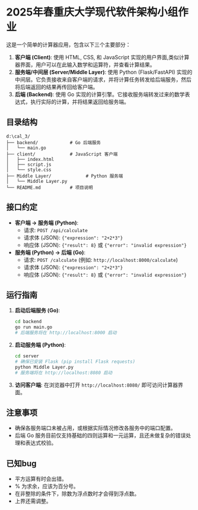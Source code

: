 # 2025年春重庆大学现代软件架构小组作业

这是一个简单的计算器应用，包含以下三个主要部分：

1.  **客户端 (Client)**: 使用 HTML, CSS, 和 JavaScript 实现的用户界面,类似计算器界面，用户可以在此输入数学和运算符，并查看计算结果。
2.  **服务端/中间层 (Server/Middle Layer)**: 使用 Python (Flask/FastAPI) 实现的中间层。它负责接收来自客户端的请求，并将计算任务转发给后端服务，然后将后端返回的结果再传回给客户端。
3.  **后端 (Backend)**: 使用 Go 实现的计算引擎。它接收服务端转发过来的数学表达式，执行实际的计算，并将结果返回给服务端。

## 目录结构

```
d:\cal_3/
├── backend/            # Go 后端服务
│   └── main.go
├── client/             # JavaScript 客户端
│   ├── index.html
│   ├── script.js
│   └── style.css
├── Middle Layer/             # Python 服务端
│   └── Middle Layer.py
└── README.md           # 项目说明
```

## 接口约定

*   **客户端 -> 服务端 (Python)**:
    *   请求: `POST /api/calculate`
    *   请求体 (JSON): `{"expression": "2+2*3"}`
    *   响应体 (JSON): `{"result": 8}` 或 `{"error": "invalid expression"}`
*   **服务端 (Python) -> 后端 (Go)**:
    *   请求: `POST /calculate` (例如: `http://localhost:8000/calculate`)
    *   请求体 (JSON): `{"expression": "2+2*3"}`
    *   响应体 (JSON): `{"result": 8}` 或 `{"error": "invalid expression"}`

## 运行指南

1.  **启动后端服务 (Go)**:
    ```bash
    cd backend
    go run main.go
    # 后端服务将在 http://localhost:8000 启动
    ```

2.  **启动服务端 (Python)**:
    ```bash
    cd server
    # 确保已安装 Flask (pip install Flask requests)
    python Middle Layer.py
    # 服务端将在 http://localhost:8080 启动
    ```

3.  **访问客户端**:
    在浏览器中打开 `http://localhost:8080/` 即可访问计算器界面。

## 注意事项

*   确保各服务端口未被占用，或根据实际情况修改各服务中的端口配置。
*   后端 Go 服务目前仅支持基础的四则运算和一元运算，且还未做复杂的错误处理和表达式校验。

## 已知bug

*   平方运算有时会出错。
*   % 为求余，应该为百分号。
*   在非整除的条件下，除数为浮点数时才会得到浮点数。
*   上界还需调整。
